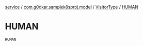 [service](../../index.md) / [com.g0dkar.samplek8sproj.model](../index.md) / [VisitorType](index.md) / [HUMAN](./-h-u-m-a-n.md)

# HUMAN

`HUMAN`